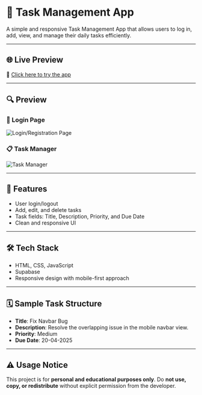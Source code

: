 # 📝 Task Management App

A simple and responsive Task Management App that allows users to log in, add, view, and manage their daily tasks efficiently.

---

## 🌐 Live Preview

🔗 [Click here to try the app](https://7kll8f.csb.app/)

---

## 🔍 Preview

### 🔐 Login Page  
![Login/Registration Page](https://github.com/user-attachments/assets/07c4a5ba-9518-4c78-bd78-7b8ee9b236af)

### 📋 Task Manager  
![Task Manager](https://github.com/user-attachments/assets/f5cc1b28-2f8b-4a14-af25-9a414828f360)

---

## 🚀 Features
- User login/logout
- Add, edit, and delete tasks
- Task fields: Title, Description, Priority, and Due Date
- Clean and responsive UI

---

## 🛠️ Tech Stack
- HTML, CSS, JavaScript
- Supabase
- Responsive design with mobile-first approach

---

## 🗓️ Sample Task Structure

- **Title**: Fix Navbar Bug  
- **Description**: Resolve the overlapping issue in the mobile navbar view.  
- **Priority**: Medium  
- **Due Date**: 20-04-2025  

---

## ⚠️ Usage Notice

This project is for **personal and educational purposes only**. Do **not use, copy, or redistribute** without explicit permission from the developer.
